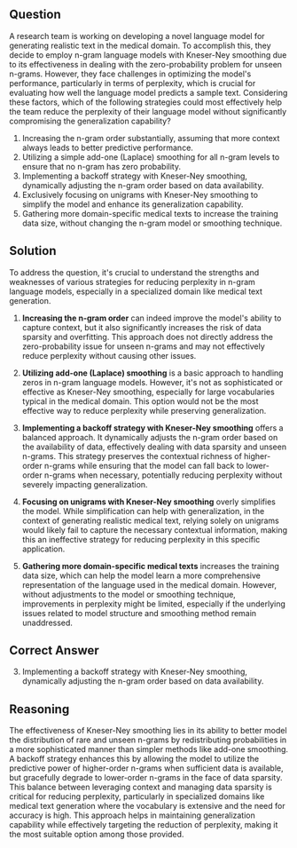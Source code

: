 ## Question
A research team is working on developing a novel language model for generating realistic text in the medical domain. To accomplish this, they decide to employ n-gram language models with Kneser-Ney smoothing due to its effectiveness in dealing with the zero-probability problem for unseen n-grams. However, they face challenges in optimizing the model's performance, particularly in terms of perplexity, which is crucial for evaluating how well the language model predicts a sample text. Considering these factors, which of the following strategies could most effectively help the team reduce the perplexity of their language model without significantly compromising the generalization capability?

1. Increasing the n-gram order substantially, assuming that more context always leads to better predictive performance.
2. Utilizing a simple add-one (Laplace) smoothing for all n-gram levels to ensure that no n-gram has zero probability.
3. Implementing a backoff strategy with Kneser-Ney smoothing, dynamically adjusting the n-gram order based on data availability.
4. Exclusively focusing on unigrams with Kneser-Ney smoothing to simplify the model and enhance its generalization capability.
5. Gathering more domain-specific medical texts to increase the training data size, without changing the n-gram model or smoothing technique.

## Solution

To address the question, it's crucial to understand the strengths and weaknesses of various strategies for reducing perplexity in n-gram language models, especially in a specialized domain like medical text generation.

1. **Increasing the n-gram order** can indeed improve the model's ability to capture context, but it also significantly increases the risk of data sparsity and overfitting. This approach does not directly address the zero-probability issue for unseen n-grams and may not effectively reduce perplexity without causing other issues.

2. **Utilizing add-one (Laplace) smoothing** is a basic approach to handling zeros in n-gram language models. However, it's not as sophisticated or effective as Kneser-Ney smoothing, especially for large vocabularies typical in the medical domain. This option would not be the most effective way to reduce perplexity while preserving generalization.

3. **Implementing a backoff strategy with Kneser-Ney smoothing** offers a balanced approach. It dynamically adjusts the n-gram order based on the availability of data, effectively dealing with data sparsity and unseen n-grams. This strategy preserves the contextual richness of higher-order n-grams while ensuring that the model can fall back to lower-order n-grams when necessary, potentially reducing perplexity without severely impacting generalization.

4. **Focusing on unigrams with Kneser-Ney smoothing** overly simplifies the model. While simplification can help with generalization, in the context of generating realistic medical text, relying solely on unigrams would likely fail to capture the necessary contextual information, making this an ineffective strategy for reducing perplexity in this specific application.

5. **Gathering more domain-specific medical texts** increases the training data size, which can help the model learn a more comprehensive representation of the language used in the medical domain. However, without adjustments to the model or smoothing technique, improvements in perplexity might be limited, especially if the underlying issues related to model structure and smoothing method remain unaddressed.

## Correct Answer

3. Implementing a backoff strategy with Kneser-Ney smoothing, dynamically adjusting the n-gram order based on data availability.

## Reasoning

The effectiveness of Kneser-Ney smoothing lies in its ability to better model the distribution of rare and unseen n-grams by redistributing probabilities in a more sophisticated manner than simpler methods like add-one smoothing. A backoff strategy enhances this by allowing the model to utilize the predictive power of higher-order n-grams when sufficient data is available, but gracefully degrade to lower-order n-grams in the face of data sparsity. This balance between leveraging context and managing data sparsity is critical for reducing perplexity, particularly in specialized domains like medical text generation where the vocabulary is extensive and the need for accuracy is high. This approach helps in maintaining generalization capability while effectively targeting the reduction of perplexity, making it the most suitable option among those provided.